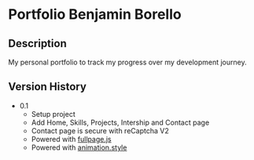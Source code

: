 # Portfolio Benjamin Borello 

## Description

My personal portfolio to track my progress over my development journey.

## Version History

* 0.1
    * Setup project
    * Add Home, Skills, Projects, Intership and Contact page
    * Contact page is secure with reCaptcha V2
    * Powered with <a href="https://github.com/alvarotrigo/fullpage.js">fullpage.js</a>
    * Powered with <a href="https://animate.style/">animation.style</a>
